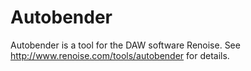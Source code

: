 # Autobender

Autobender is a tool for the DAW software Renoise. See http://www.renoise.com/tools/autobender for details.
